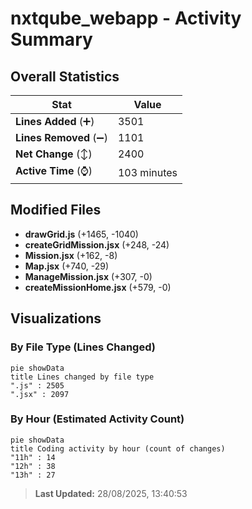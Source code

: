 # nxtqube_webapp - Activity Summary 

## Overall Statistics

| Stat                   | Value                                                             |
| ---------------------- | ----------------------------------------------------------------- |
| **Lines Added** (➕)   | 3501                                          |
| **Lines Removed** (➖) | 1101                                        |
| **Net Change** (↕)    | 2400                |
| **Active Time** (⌚)   | 103 minutes |


## Modified Files
- **drawGrid.js** (+1465, -1040)
- **createGridMission.jsx** (+248, -24)
- **Mission.jsx** (+162, -8)
- **Map.jsx** (+740, -29)
- **ManageMission.jsx** (+307, -0)
- **createMissionHome.jsx** (+579, -0)

## Visualizations

### By File Type (Lines Changed)

```mermaid
pie showData
title Lines changed by file type
".js" : 2505
".jsx" : 2097
```

### By Hour (Estimated Activity Count)

```mermaid
pie showData
title Coding activity by hour (count of changes)
"11h" : 14
"12h" : 38
"13h" : 27
```


> **Last Updated:** 28/08/2025, 13:40:53